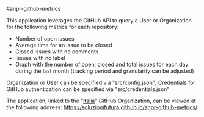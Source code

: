 #anpr-github-metrics

This application leverages the GitHub API to query a User or Organization for the following metrics for each repository:

* Number of open issues
* Average time for an issue to be closed
* Closed issues with no comments
* Issues with no label
* Graph with the number of open, closed and total issues for each day during the last month (tracking period and granularity can be adjusted)

Organization or User can be specified via "src/config.json";
Credentials for GitHub authentication can be specified via "src/credentials.json"

The application, linked to the "[italia](https://github.com/italia)" GitHub Organization, can be viewed at the following address:
https://soluzionifutura.github.io/anpr-github-metrics/

